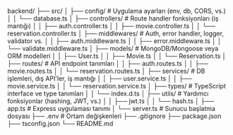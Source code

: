 backend/
├── src/
│   ├── config/              # Uygulama ayarları (env, db, CORS, vs.)
│   │   └── database.ts
│   ├── controllers/         # Route handler fonksiyonları (iş mantığı)
│   │   ├── auth.controller.ts
│   │   ├── movie.controller.ts
│   │   └── reservation.controller.ts
│   ├── middlewares/         # Auth, error handler, logger, validator vs.
│   │   ├── auth.middleware.ts
│   │   ├── error.middleware.ts
│   │   └── validate.middleware.ts
│   ├── models/              # MongoDB/Mongoose veya ORM modelleri
│   │   ├── User.ts
│   │   ├── Movie.ts
│   │   └── Reservation.ts
│   ├── routes/              # API endpoint tanımları
│   │   ├── auth.routes.ts
│   │   ├── movie.routes.ts
│   │   └── reservation.routes.ts
│   ├── services/            # DB işlemleri, dış API'ler, iş mantığı
│   │   ├── user.service.ts
│   │   ├── movie.service.ts
│   │   └── reservation.service.ts
│   ├── types/               # TypeScript interface ve type tanımları
│   │   └── index.d.ts
│   ├── utils/               # Yardımcı fonksiyonlar (hashing, JWT, vs.)
│   │   ├── jwt.ts
│   │   └── hash.ts
│   ├── app.ts               # Express uygulaması tanımı
│   └── server.ts            # Sunucu başlatma dosyası
├── .env                     # Ortam değişkenleri
├── .gitignore
├── package.json
├── tsconfig.json
└── README.md
